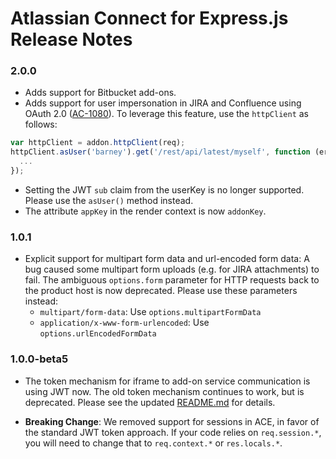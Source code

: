 # Atlassian Connect for Express.js Release Notes

### 2.0.0

* Adds support for Bitbucket add-ons.
* Adds support for user impersonation in JIRA and Confluence using OAuth 2.0 
([AC-1080](https://ecosystem.atlassian.net/browse/AC-1080)).
To leverage this feature, use the `httpClient` as follows:

```javascript
var httpClient = addon.httpClient(req);
httpClient.asUser('barney').get('/rest/api/latest/myself', function (err, res, body) {
  ...
});
```

* Setting the JWT `sub` claim from the userKey is no longer supported. Please use the `asUser()` method instead.
* The attribute `appKey` in the render context is now `addonKey`.

### 1.0.1

* Explicit support for multipart form data and url-encoded form data: A bug caused some multipart form uploads (e.g. 
for JIRA attachments) to fail. The ambiguous `options.form` parameter for HTTP requests back to the product host is 
now deprecated. Please use these parameters instead:
    * `multipart/form-data`: Use `options.multipartFormData`
    * `application/x-www-form-urlencoded`: Use `options.urlEncodedFormData`

### 1.0.0-beta5

* The token mechanism for iframe to add-on service communication is using JWT now. The old token mechanism continues to
work, but is deprecated. Please see the updated [README.md](README.md) for details.

* __Breaking Change__: We removed support for sessions in ACE, in favor of the standard JWT token approach. 
If your code relies on `req.session.*`, you will need to change that to `req.context.*` or `res.locals.*`.
